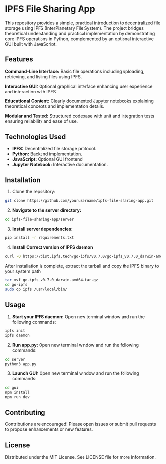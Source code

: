 # IPFS File Sharing App

This repository provides a simple, practical introduction to decentralized file storage using IPFS (InterPlanetary File System). The project bridges theoretical understanding and practical implementation by demonstrating core IPFS operations in Python, complemented by an optional interactive GUI built with JavaScript.


## Features

**Command-Line Interface:** Basic file operations including uploading, retrieving, and listing files using IPFS.

**Interactive GUI:** Optional graphical interface enhancing user experience and interaction with IPFS.

**Educational Content:** Clearly documented Jupyter notebooks explaining theoretical concepts and implementation details.

**Modular and Tested:** Structured codebase with unit and integration tests ensuring reliability and ease of use.



## Technologies Used

- **IPFS:** Decentralized file storage protocol.
- **Python:** Backend implementation.
- **JavaScript:** Optional GUI frontend.
- **Jupyter Notebook:** Interactive documentation.


## Installation

1. Clone the repository:

```bash
git clone https://github.com/yourusername/ipfs-file-sharing-app.git
```


2. **Navigate to the server directory:**

```bash
cd ipfs-file-sharing-app/server
```


3. **Install server dependencies:**

```bash
pip install -r requirements.txt
```

4. **Install Correct version of IPFS daemon**

```bash
curl -O https://dist.ipfs.tech/go-ipfs/v0.7.0/go-ipfs_v0.7.0_darwin-amd64.tar.gz
```

After installation is complete, extract the tarball and copy the IPFS binary to your system path:
```bash
tar xvf go-ipfs_v0.7.0_darwin-amd64.tar.gz
cd go-ipfs
sudo cp ipfs /usr/local/bin/
```

## Usage

1. **Start your IPFS daemon:**
Open new terminal window and run the following commands:

```bash
ipfs init
ipfs daemon
```

2. **Run app.py:**
Open new terminal window and run the following commands:

```bash
cd server
python3 app.py
```

3. **Launch GUI:**
Open new terminal window and run the following commands:

```bash
cd gui
npm install
npm run dev
```


## Contributing

Contributions are encouraged! Please open issues or submit pull requests to propose enhancements or new features.

## License

Distributed under the MIT License. See LICENSE file for more information.

